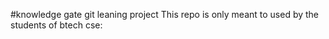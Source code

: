 #knowledge gate git leaning project
This repo is only meant to used by the students of btech cse:


